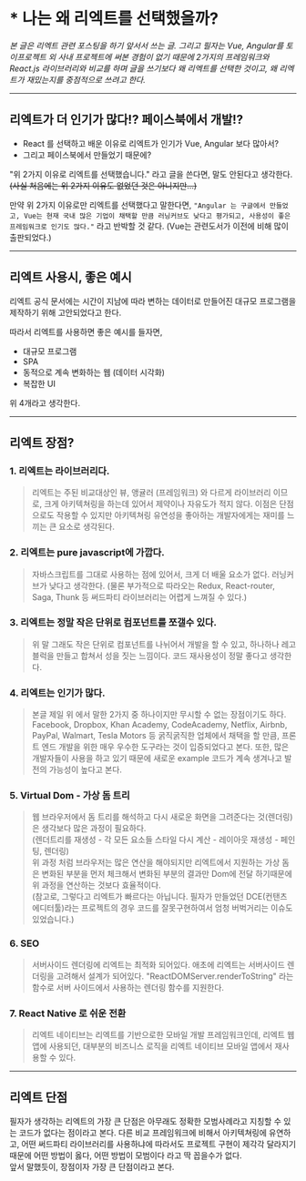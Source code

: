 # * 나는 왜 리엑트를 선택했을까?

*본 글은 리엑트 관련 포스팅을 하기 앞서서 쓰는 글. 그리고 필자는 Vue, Angular를 토이프로젝트 외 사내 프로젝트에 써본 경험이 없기 때문에 2가지의 프레임워크와 React.js 라이브러리와 비교를 하며 글을 쓰기보다 왜 리엑트를 선택한 것이고, 왜 리엑트가 재밌는지를 중점적으로 쓰려고 한다.*

---

## **리엑트가 더 인기가 많다!? 페이스북에서 개발!?**

- React 를 선택하고 배운 이유로 리엑트가 인기가 Vue, Angular 보다 많아서?
- 그리고 페이스북에서 만들었기 때문에?

"위 2가지 이유로 리엑트를 선택했습니다." 라고 글을 쓴다면, 말도 안된다고 생각한다.\
~~(사실 처음에는 위 2가지 이유도 없었던 것은 아니지만...)~~

만약 위 2가지 이유로만 리엑트를 선택했다고 말한다면, `"Angular 는 구글에서 만들었고, Vue는 현재 국내 많은 기업이 채택할 만큼 러닝커브도 낮다고 평가되고, 사용성이 좋은 프레임워크로 인기도 많다."` 라고 반박할 것 같다. (Vue는 관련도서가 이전에 비해 많이 출판되었다.)

---

## **리엑트 사용시, 좋은 예시**

리엑트 공식 문서에는 시간이 지남에 따라 변하는 데이터로 만들어진 대규모 프로그램을 제작하기 위해 고안되었다고 한다.

따라서 리엑트를 사용하면 좋은 예시를 들자면,

- 대규모 프로그램
- SPA
- 동적으로 계속 변화하는 웹 (데이터 시각화)
- 복잡한 UI

위 4개라고 생각한다.

---

## **리엑트 장점?**

### 1. 리엑트는 라이브러리다.
> 리엑트는 주된 비교대상인 뷰, 앵귤러 (프레임워크) 와 다르게 라이브러리 이므로,
크게 아키텍쳐링을 하는데 있어서 제약이나 자유도가 적지 않다. 이점은 단점으로도 작용할 수 있지만 아키텍쳐링 유연성을 좋아하는 개발자에게는 재미를 느끼는 큰 요소로 생각된다.

### 2. 리엑트는 pure javascript에 가깝다.
> 자바스크립트를 그대로 사용하는 점에 있어서, 크게 더 배울 요소가 없다. 러닝커브가 낮다고 생각한다. (물론 부가적으로 따라오는 Redux, React-router, Saga, Thunk 등 써드파티 라이브러리는 어렵게 느껴질 수 있다.)

### 3. 리엑트는 정말 작은 단위로 컴포넌트를 쪼갤수 있다.
> 위 말 그래도 작은 단위로 컴포넌트를 나뉘어서 개발을 할 수 있고, 하나하나 레고블럭을 만들고 합쳐서 성을 짓는 느낌이다. 코드 재사용성이 정말 좋다고 생각한다.

### 4. 리엑트는 인기가 많다.
> 본글 제일 위 에서 말한 2가지 중 하나이지만 무시할 수 없는 장점이기도 하다.
Facebook, Dropbox, Khan Academy, CodeAcademy, Netflix, Airbnb, PayPal, Walmart, Tesla Motors 등 굵직굵직한 업체에서 채택을 할 만큼,
프론트 엔드 개발을 위한 매우 우수한 도구라는 것이 입증되었다고 본다. 또한, 많은 개발자들이 사용을 하고 있기 때문에 새로운 example 코드가 계속 생겨나고 발전의 가능성이 높다고 본다.

### 5. Virtual Dom - 가상 돔 트리
> 웹 브라우저에서 돔 트리를 해석하고 다시 새로운 화면을 그려준다는 것(렌더링) 은 생각보다 많은 과정이 필요하다.\
(렌더트리를 재생성 - 각 모든 요소들 스타일 다시 계산 - 레이아웃 재생성 - 페인팅, 렌더링)\
위 과정 처럼 브라우저는 많은 연산을 해야되지만 리엑트에서 지원하는 가상 돔은 변화된 부분을 먼저 체크해서 변화된 부분의 결과만 Dom에 전달 하기때문에 위 과정을 연산하는 것보다 효율적이다.\
(참고로, 그렇다고 리엑트가 빠르다는 아닙니다. 필자가 만들었던 DCE(컨탠츠 에디터툴)라는 프로젝트의 경우 코드를 잘못구현하여서 엄청 버벅거리는 이슈도 있었습니다.)

### 6. SEO
> 서버사이드 렌더링에 리엑트는 최적화 되어있다. 애초에 리엑트는 서버사이드 렌더링을 고려해서 설계가 되어있다. "ReactDOMServer.renderToString" 라는 함수로 서버 사이드에서 사용하는 렌더링 함수를 지원한다.

### 7. React Native 로 쉬운 전환
> 리엑트 네이티브는 리엑트를 기반으로한 모바일 개발 프레임워크인데, 리엑트 웹앱에 사용되던, 대부분의 비즈니스 로직을 리엑트 네이티브 모바일 앱에서 재사용할 수 있다.

---

## **리엑트 단점**

필자가 생각하는 리엑트의 가장 큰 단점은 아무래도 정확한 모범사례라고 지칭할 수 있는 코드가 없다는 점이라고 본다. 다른 비교 프레임워크에 비해서 아키텍쳐링에 유연하고, 어떤 써드파티 라이브러리를 사용하냐에 따라서도 프로젝트 구현이 제각각 달라지기 때문에 어떤 방법이 옳다, 어떤 방법이 모범이다 라고 딱 꼽을수가 없다.\
앞서 말했듯이, 장점이자 가장 큰 단점이라고 본다.
